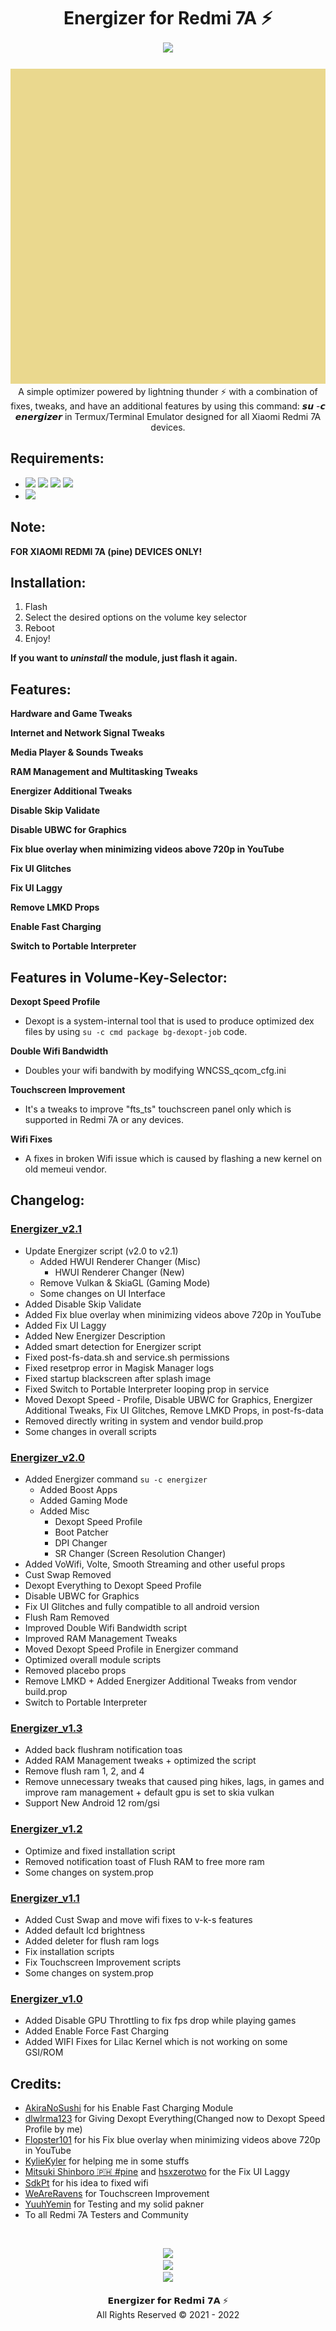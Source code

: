 <h1 align="center"> Energizer for Redmi 7A ⚡<br/>
<img src="https://img.shields.io/badge/Version-2.1-blue.svg">
</h1>
<p align="center"><img src="https://github.com/preparetodietm/energizerforpine/blob/energizerforpine_v2.1/.github/energizer.gif">A simple optimizer powered by lightning thunder ⚡ with a combination of fixes, tweaks, and have an additional features by using this command: 𝙨𝙪 -𝙘 𝙚𝙣𝙚𝙧𝙜𝙞𝙯𝙚𝙧 in Termux/Terminal Emulator designed for all Xiaomi Redmi 7A devices.
</p>

## Requirements:
- <img src="https://img.shields.io/badge/Android-9-brightgreen.svg"> <img src="https://img.shields.io/badge/Android-10-brightgreen.svg"> <img src="https://img.shields.io/badge/Android-11-brightgreen.svg"> <img src="https://img.shields.io/badge/Android-12-brightgreen.svg">
- <img src="https://img.shields.io/badge/Magisk-20.4%2B-00B39B.svg">

## Note:

**FOR XIAOMI REDMI 7A (pine) DEVICES ONLY!**

## Installation:

1. Flash
2. Select the desired options on the volume key selector
3. Reboot
4. Enjoy!

**If you want to _uninstall_ the module, just flash it again.**

## Features:

**Hardware and Game Tweaks**<br/>

**Internet and Network Signal Tweaks**<br/>

**Media Player & Sounds Tweaks**<br/>

**RAM Management and Multitasking Tweaks**<br/>

**Energizer Additional Tweaks**<br/>

**Disable Skip Validate**<br/>

**Disable UBWC for Graphics**<br/>

**Fix blue overlay when minimizing videos above 720p in YouTube**<br/>

**Fix UI Glitches**<br/>

**Fix UI Laggy**<br/>

**Remove LMKD Props**<br/>

**Enable Fast Charging**<br/>

**Switch to Portable Interpreter**<br/>

## Features in Volume-Key-Selector:

**Dexopt Speed Profile**
- Dexopt is a system-internal tool that is used to produce optimized dex files by using `su -c cmd package bg-dexopt-job` code. 

**Double Wifi Bandwidth**
- Doubles your wifi bandwith by modifying WNCSS_qcom_cfg.ini

**Touchscreen Improvement**
- It's a tweaks to improve "fts_ts" touchscreen panel only which is supported in Redmi 7A or any devices.

**Wifi Fixes**
- A fixes in broken Wifi issue which is caused by flashing a new kernel on old memeui vendor. 

## Changelog:

### [Energizer_v2.1](https://github.com/preparetodietm/energizerforpine/commits/energizerforpine_v2.1)
- Update Energizer script (v2.0 to v2.1)
  - Added HWUI Renderer Changer (Misc)
    - HWUI Renderer Changer (New)
  - Remove Vulkan & SkiaGL (Gaming Mode)
  - Some changes on UI Interface
- Added Disable Skip Validate
- Added Fix blue overlay when minimizing videos above 720p in YouTube
- Added Fix UI Laggy
- Added New Energizer Description
- Added smart detection for Energizer script
- Fixed post-fs-data.sh and service.sh permissions
- Fixed resetprop error in Magisk Manager logs
- Fixed startup blackscreen after splash image
- Fixed Switch to Portable Interpreter looping prop in service
- Moved Dexopt Speed - Profile, Disable UBWC for Graphics, Energizer Additional Tweaks, Fix UI Glitches, Remove LMKD Props, in post-fs-data
- Removed directly writing in system and vendor build.prop
- Some changes in overall scripts

### [Energizer_v2.0](https://github.com/preparetodietm/energizerforpine/commits/energizerforpine_v2.0)
- Added Energizer command `su -c energizer`
  - Added Boost Apps
  - Added Gaming Mode
  - Added Misc
    - Dexopt Speed Profile
    - Boot Patcher
    - DPI Changer
    - SR Changer (Screen Resolution Changer)
- Added VoWifi, Volte, Smooth Streaming and other useful props
- Cust Swap Removed
- Dexopt Everything to Dexopt Speed Profile
- Disable UBWC for Graphics
- Fix UI Glitches and fully compatible to all android version
- Flush Ram Removed
- Improved Double Wifi Bandwidth script
- Improved RAM Management Tweaks
- Moved Dexopt Speed Profile in Energizer command
- Optimized overall module scripts
- Removed placebo props
- Remove LMKD + Added Energizer Additional Tweaks from vendor build.prop
- Switch to Portable Interpreter

### [Energizer_v1.3](https://github.com/preparetodietm/energizerforpine/commits/energizerforpine_v1.3)
- Added back flushram notification toas
- Added RAM Management tweaks + optimized the script
- Remove flush ram 1, 2, and 4
- Remove unnecessary tweaks that caused ping hikes, lags, in games and improve ram management + default gpu is set to skia vulkan
- Support New Android 12 rom/gsi

### [Energizer_v1.2](https://github.com/preparetodietm/energizerforpine/commits/energizerforpine_v1.2)
- Optimize and fixed installation script
- Removed notification toast of Flush RAM to free more ram
- Some changes on system.prop

### [Energizer_v1.1](https://github.com/preparetodietm/energizerforpine/commits/energizerforpine_v1.1)
- Added Cust Swap and move wifi fixes to v-k-s features
- Added default lcd brightness
- Added deleter for flush ram logs
- Fix installation scripts
- Fix Touchscreen Improvement scripts
- Some changes on system.prop

### [Energizer_v1.0](https://github.com/preparetodietm/energizerforpine/tags)
- Added Disable GPU Throttling to fix fps drop while playing games
- Added Enable Force Fast Charging
- Added WIFI Fixes for Lilac Kernel which is not working on some GSI/ROM

## Credits:

- [AkiraNoSushi](https://github.com/AkiraNoSushi) for his Enable Fast Charging Module
- [dlwlrma123](https://github.com/dlwlrma123) for Giving Dexopt Everything(Changed now to Dexopt Speed Profile by me)
- [Flopster101](https://t.me/Flopster101) for his Fix blue overlay when minimizing videos above 720p in YouTube
- [KylieKyler](https://t.me/Kyliekyler) for helping me in some stuffs
- [Mitsuki Shinboro 🇵🇭 #pine](https://t.me/leesungkyung32) and [hsxzerotwo](https://t.me/hsx02) for the Fix UI Laggy
- [SdkPt](https://t.me/SdkptNewYear) for his idea to fixed wifi
- [WeAreRavens](https://t.me/WeAreRavenS) for Touchscreen Improvement
- [YuuhYemin](https://t.me/pfffffffft) for Testing and my solid pakner
- To all Redmi 7A Testers and Community<br/>
<br/>
<p align="center">
<a href="https://t.me/preparetodietm"><img src="https://img.shields.io/badge/Telegram-My Account-blue?logo=telegram&style=social"></a><br/>
<a href="https://t.me/energizerforpine"><img src="https://img.shields.io/badge/Telegram-Group-blue?logo=telegram&style=social"></a><br/>
<a href="https://youtube.com/channel/UCbDEvgpYWmxK9uXhQ3-LtQw"><img src="https://img.shields.io/badge/YouTube-Channel-blue?logo=youtube&style=social"></a><br/>
<br/>
𝗘𝗻𝗲𝗿𝗴𝗶𝘇𝗲𝗿 𝗳𝗼𝗿 𝗥𝗲𝗱𝗺𝗶 𝟳𝗔 ⚡<br/>
All Rights Reserved © 2021 - 2022
</p>
